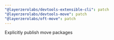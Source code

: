 ```yaml
---
"@layerzerolabs/devtools-extensible-cli": patch
"@layerzerolabs/devtools-move": patch
"@layerzerolabs/oft-move": patch
---
```


Explicitly publish move packages
